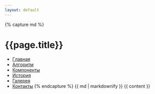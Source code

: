 ```yaml
---
layout: default
---
```

{% capture md %}
# {{page.title}}
* [Главная]({{site.url}}/{{site.project}}/index.html "Главная")
* [Алгоритм]({{site.url}}/{{site.project}}/rules/index.html "Алгоритм работы")
* [Компоненты]({{site.url}}/{{site.project}}/components/index.html "Компоненты дистибота")
* [История]({{site.url}}/{{site.project}}/history/index.html "История создания")
* [Галерея]({{site.url}}/{{site.project}}/gallery/index.html "Галерея")
* [Контакты]({{site.url}}/{{site.project}}/contacts/index.html "Контакты")
{% endcapture %}
{{ md | markdownify }}
{{ content }}
